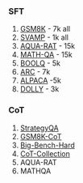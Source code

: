 ### SFT

1. [GSM8K](https://huggingface.co/datasets/openai/gsm8k) - 7k all
2. [SVAMP](https://huggingface.co/datasets/ChilleD/SVAMP) - 1k all
3. [AQUA-RAT](https://huggingface.co/datasets/Chinar/AQuA-RAT) - 15k 
4. [MATH-QA](https://huggingface.co/datasets/allenai/math_qa) - 15k
5. [BOOLQ](https://huggingface.co/datasets/google/boolq) - 5k
6. [ARC](https://huggingface.co/datasets/allenai/ai2_arc) - 7k 
7. [ALPACA](https://huggingface.co/datasets/tatsu-lab/alpaca) -5k
8. [DOLLY](https://huggingface.co/datasets/databricks/databricks-dolly-15k) - 3k

### CoT

1. [StrategyQA](https://huggingface.co/datasets/voidful/StrategyQA)
2. [GSM8K-CoT](https://huggingface.co/datasets/HongzheBi/gsm8k-cot)
3. [Big-Bench-Hard](https://huggingface.co/datasets/maveriq/bigbenchhard)
4. [CoT-Collection](https://huggingface.co/datasets/kaist-ai/CoT-Collection)
5. AQUA-RAT
6. MATHQA


